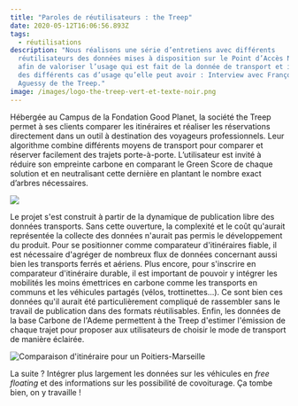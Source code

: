 ```yaml
---
title: "Paroles de réutilisateurs : the Treep"
date: 2020-05-12T16:06:56.893Z
tags:
  - réutilisations
description: "Nous réalisons une série d’entretiens avec différents
  réutilisateurs des données mises à disposition sur le Point d’Accès National,
  afin de valoriser l’usage qui est fait de la donnée de transport et illustrer
  des différents cas d’usage qu’elle peut avoir : Interview avec François-Xavier
  Aguessy de the Treep."
image: /images/logo-the-treep-vert-et-texte-noir.png
---
```

Hébergée au Campus de la Fondation Good Planet, la société the Treep permet à ses clients comparer les itinéraires et réaliser les réservations directement dans un outil à destination des voyageurs professionnels. Leur algorithme combine différents moyens de transport pour comparer et réserver facilement des trajets porte-à-porte. L’utilisateur est invité à réduire son empreinte carbone en comparant le Green Score de chaque solution et en neutralisant cette dernière en plantant le nombre exact d’arbres nécessaires.

![](https://www.thetreep.com/uploads/1/1/0/1/110164989/goodplanetandthetreep_orig.jpg)

Le projet s'est construit à partir de la dynamique de publication libre des données transports. Sans cette ouverture, la complexité et le coût qu'aurait représentée la collecte des données n'aurait pas permis le développement du produit. Pour se positionner comme comparateur d'itinéraires fiable, il est nécessaire d'agréger de nombreux flux de données concernant aussi bien les transports ferrés et aériens. Plus encore, pour s'inscrire en comparateur d'itinéraire durable, il est important de pouvoir y intégrer les mobilités les moins émettrices en carbone comme les transports en communs et les véhicules partagés (vélos, trottinettes...). Ce sont bien ces données qu'il aurait été particulièrement compliqué de rassembler sans le travail de publication dans des formats réutilisables. Enfin, les données de la base Carbone de l'Ademe permettent à the Treep d'estimer l'émission de chaque trajet pour proposer aux utilisateurs de choisir le mode de transport de manière éclairée. 

![](/images/the-treep-calcul-itinéraire.png "Comparaison d'itinéraire pour un Poitiers-Marseille")

 La suite ? Intégrer plus largement les données sur les véhicules en *free floating* et des informations sur les possibilité de covoiturage. Ça tombe bien, on y travaille !